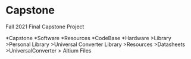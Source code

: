 # Capstone
Fall 2021 Final Capstone Project


*Capstone
    *Software
        *Resources
        *CodeBase
    *Hardware
        >Library
            >Personal Library
            >Universal Converter Library
        >Resources
            >Datasheets
        >UniversalConverter
            > Altium Files

